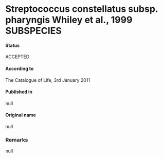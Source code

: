 # Streptococcus constellatus subsp. pharyngis Whiley et al., 1999 SUBSPECIES

#### Status
ACCEPTED

#### According to
The Catalogue of Life, 3rd January 2011

#### Published in
null

#### Original name
null

### Remarks
null